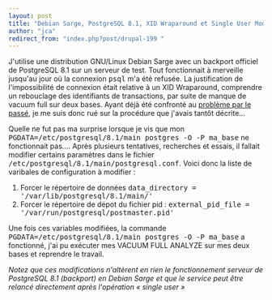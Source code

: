 ```yaml
---
layout: post
title: "Debian Sarge, PostgreSQL 8.1, XID Wraparound et Single User Mode"
author: "jca"
redirect_from: "index.php?post/drupal-199 "
---
```




<p>

J'utilise une distribution GNU/Linux Debian Sarge avec un backport officiel de PostgreSQL 8.1 sur un serveur de test. Tout fonctionnait à merveille jusqu'au jour où la connexion <tt>psql</tt> m'a été refusée. La justification de l'impossibilité de connexion était relative à un XID Wraparound, comprendre un rebouclage des identifiants de transactions, par suite de manque de vacuum full sur deux bases. Ayant déjà été confronté au <a href="http://www.postgresqlfr.org/?q=node/49" target="_blank">problème par le passé</a>, je me suis donc rué sur la procédure que j'avais tantôt décrite...

</p>

<p>Quelle ne fut pas ma surprise lorsque je vis que mon <tt>PGDATA=/etc/postgresql/8.1/main postgres -O -P ma_base</tt> ne fonctionnait pas.... Après plusieurs tentatives, recherches et essais, il fallait modifier certains paramètres dans le fichier  <tt>/etc/postgresql/8.1/main/postgresql.conf</tt>. Voici donc la liste de varibales de configuration à modifier :

</p>

<ol>

<li>Forcer le répertoire de données <tt>data_directory = '/var/lib/postgresql/8.1/main/'</tt></li>

<li>Forcer le répertoire de dépot du fichier pid : <tt>external_pid_file = '/var/run/postgresql/postmaster.pid'</tt>

</li>

</ol>

Une fois ces variables modifiées, la commande <tt>PGDATA=/etc/postgresql/8.1/main postgres -O -P ma_base</tt> a fonctionné, j'ai pu exécuter mes VACUUM FULL ANALYZE sur mes deux bases et reprendre le travail.

<p><em>Notez que ces modifications n'altèrent en rien le fonctionnement serveur de PostgreSQL 8.1 (backport) en Debian Sarge et que le service peut être relancé directement après l'opération « single user »</em></p>